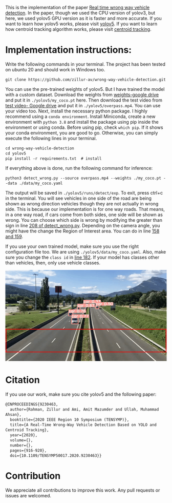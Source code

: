 This is the implementation of the paper [Real time wrong way vehicle detection](https://ieeexplore.ieee.org/document/9230463). In the paper, though we used the CPU version of yolov3, but here, we used yolov5 GPU version as it is faster and more accurate. If you want to learn how yolov5 works, please visit [yolov5](https://github.com/ultralytics/yolov5). If you want to learn how centroid tracking algorithm works, please visit [centroid tracking](https://pyimagesearch.com/2018/07/23/simple-object-tracking-with-opencv/).

# Implementation instructions:
Write the following commands in your terminal. The project has been tested on ubuntu 20 and should work in Windows too.
```
git clone https://github.com/zillur-av/wrong-way-vehicle-detection.git
```
You can use the pre-trained weights of yolov5. But I have trained the model with a custom dataset. Download the weights from [weights-google drive](https://drive.google.com/file/d/1Ttd1CuFBnTLBiUWbxz5LCoS68S8AplB6/view?usp=share_link) and put it in `./yolov5/my_coco.pt` here. Then download the test video from [test video- Google drive](https://drive.google.com/file/d/1amhEP1frS0D1i4Xi2rBvsrl3D7H3ZuIM/view?usp=share_link) and put it in `./yolov5/overpass.mp4`. You can use your video too.
Next, install the necessary python package. I highly recommend using a `conda environment`. Install Miniconda, create a new environment with `python 3.8` and install the package using pip inside the environment or using conda. Before using pip, check ```which pip```. If it shows your conda environment, you are good to go. Otherwise, you can simply execute the following lines in your terminal.
```
cd wrong-way-vehicle-detection
cd yolov5
pip install -r requirements.txt  # install
```
If everything above is done, run the following command for inference:
```
python3 detect_wrong.py --source overpass.mp4 --weights ./my_coco.pt --data ./data/my_coco.yaml
```
The output will be saved in `./yolov5/runs/detect/exp`. To exit, press ctrl+c in the terminal. You will see vehicles in one side of the road are being shown as wrong direction vehicles though they are not actually in wrong side. This is because our implementation is for one way roads. That means, in a one way road, if cars come from both sides, one side will be shown as wrong. You can choose which side is wrong by modifying the greater than sign in line [208 of detect_wrong.py](https://github.com/zillur-av/wrong-way-vehicle-detection/blob/a115f2cff29361f8eefb55252f32dc8ff5a0f0b7/yolov5/detect_wrong.py#L208). Depending on the camera angle, you might have the change the Region of Interest area. You can do in line [158 and 159](https://github.com/zillur-av/wrong-way-vehicle-detection/blob/a115f2cff29361f8eefb55252f32dc8ff5a0f0b7/yolov5/detect_wrong.py#LL158C1-L159C40).

If you use your own trained model, make sure you use the right configuration file too. We are using `./yolov5/data/my_coco.yaml`. Also, make sure you change the `class id` in [line 182](https://github.com/zillur-av/wrong-way-vehicle-detection/blob/a115f2cff29361f8eefb55252f32dc8ff5a0f0b7/yolov5/detect_wrong.py#LL182C37-L182C47). If your model has classes other than vehicles, then, only use vehicle classes.

![](https://github.com/Zillurcuet/wrong-way-vehicle-detection/blob/main/output.gif)

# Citation
If you use our work, make sure you cite yolov5 and the following paper:
```
@INPROCEEDINGS{9230463,
  author={Rahman, Zillur and Ami, Amit Mazumder and Ullah, Muhammad Ahsan},
  booktitle={2020 IEEE Region 10 Symposium (TENSYMP)}, 
  title={A Real-Time Wrong-Way Vehicle Detection Based on YOLO and Centroid Tracking}, 
  year={2020},
  volume={},
  number={},
  pages={916-920},
  doi={10.1109/TENSYMP50017.2020.9230463}}
```
# Contribution
We appreciate all contributions to improve this work. Any pull requests or issues are welcomed.
